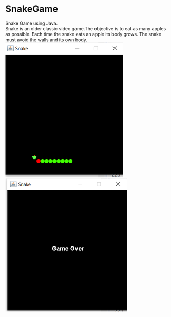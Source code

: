 # SnakeGame

Snake Game using Java.<br>
Snake is an older classic video game.The objective is to eat as many apples as possible. Each time the snake eats an apple its body grows. The snake must avoid the walls and its own body. 
![Game](game.png?raw=true "Title")
![Game Over](gameover.png?raw=true "Title")
